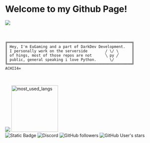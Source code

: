 <h1>Welcome to my Github Page!</h1>

<img src="Bad.Apple!!.full.2116173.gif" align="left">
<br>
<br>
<br>

    ╔════════════════════════════════════════════════════════╗
    ║ Hey, I'm EuGaming and a part of DarkDev Development.   ║
    ║ I personally work on the serverside        / \/ \      ║
    ║ of hings, most of those repos are not      ╲ py ╱      ║   
    ║ public, general speaking i love Python.      \/        ║
    ╚════════════════════════════════════════════════════════╝
    ACHII4∞

<br clear="left">
<br>
  <div>
    <img src="https://github-readme-stats.vercel.app/api?username=satanaelcode&show_icons=true&theme=dark&rank_icon=github&custom_title=EuGaming's%20Skid%20Stats.">
    <img src="https://github-readme-stats.vercel.app/api/top-langs/?username=satanaelcode&layout=compact&langs_count=4&bg_color=ffffff00&count_private=false&hide_border=true" height="150" alt="most_used_langs">
  </div>
  <div>
    <img alt="Static Badge" src="https://img.shields.io/badge/EuGaming-Eugaming?label=MCName&color=%231a1aff&link=https%3A%2F%2Fnamemc.com%2Fprofile%2FEuGaming.1">
    <img alt="Discord" src="https://img.shields.io/discord/1063226592274419852?style=social&logo=discord&logoColor=%233333ff&label=DarkDev%20Discord&cacheSeconds=5">
    <img alt="GitHub followers" src="https://img.shields.io/github/followers/satanaelcode?style=social">
    <img alt="GitHub User's stars" src="https://img.shields.io/github/stars/satanaelcode">
  </div>
</br>
